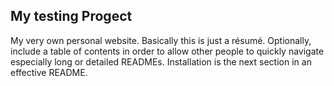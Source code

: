 ## My testing Progect ##
My very own personal website. Basically this is just a résumé.
Optionally, include a table of contents in order to allow other people to quickly navigate especially long or detailed READMEs.
Installation is the next section in an effective README. 
